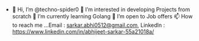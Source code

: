 - 👋 Hi, I’m @techno-spider0
👀 I’m interested in developing Projects from scratch
🌱 I’m currently learning Golang
💞️ I’m open to Job offers
📫 How to reach me ...Email : sarkar.abhi0512@gmail.com, LinkedIn : https://www.linkedin.com/in/abhijeet-sarkar-55a21018a/

<!---
techno-spider0/techno-spider0 is a ✨ special ✨ repository because its `README.md` (this file) appears on your GitHub profile.
You can click the Preview link to take a look at your changes.
--->
